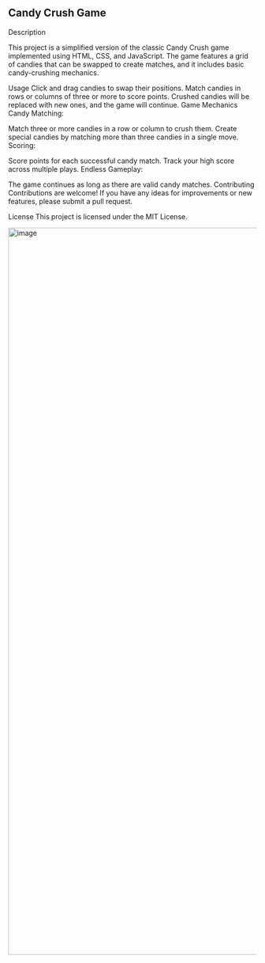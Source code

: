 <h2>Candy Crush Game</h2>

Description

This project is a simplified version of the classic Candy Crush game implemented using HTML, CSS, and JavaScript. The game features a grid of candies that can be swapped to create matches, and it includes basic candy-crushing mechanics.

Usage
Click and drag candies to swap their positions.
Match candies in rows or columns of three or more to score points.
Crushed candies will be replaced with new ones, and the game will continue.
Game Mechanics
Candy Matching:

Match three or more candies in a row or column to crush them.
Create special candies by matching more than three candies in a single move.
Scoring:

Score points for each successful candy match.
Track your high score across multiple plays.
Endless Gameplay:

The game continues as long as there are valid candy matches.
Contributing
Contributions are welcome! If you have any ideas for improvements or new features, please submit a pull request.

License
This project is licensed under the MIT License.

<img width="1470" alt="image" src="https://github.com/adithyagattadi/CandyCrush-Game/assets/122796208/6f23d568-dad8-41e4-995b-be7eaf90948c">
